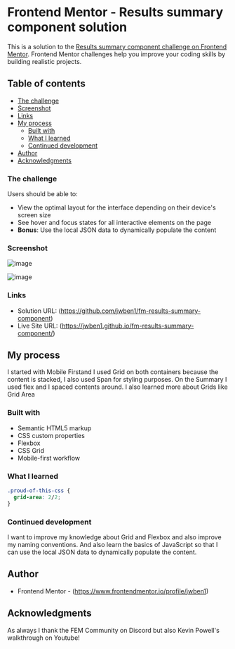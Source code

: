 # Frontend Mentor - Results summary component solution

This is a solution to the [Results summary component challenge on Frontend Mentor](https://www.frontendmentor.io/challenges/results-summary-component-CE_K6s0maV). Frontend Mentor challenges help you improve your coding skills by building realistic projects.

## Table of contents

  - [The challenge](#the-challenge)
  - [Screenshot](#screenshot)
  - [Links](#links)
- [My process](#my-process)
  - [Built with](#built-with)
  - [What I learned](#what-i-learned)
  - [Continued development](#continued-development)
- [Author](#author)
- [Acknowledgments](#acknowledgments)

### The challenge

Users should be able to:

- View the optimal layout for the interface depending on their device's screen size
- See hover and focus states for all interactive elements on the page
- **Bonus**: Use the local JSON data to dynamically populate the content

### Screenshot
![image](https://github.com/jwben1/fm-results-summary-component/assets/132217074/711725db-725a-4b88-ba61-4391a9eb1ce5)

![image](https://github.com/jwben1/fm-results-summary-component/assets/132217074/09bb6640-b9c7-4d02-b713-406758a36f14)


### Links

- Solution URL: (https://github.com/jwben1/fm-results-summary-component)
- Live Site URL: (https://jwben1.github.io/fm-results-summary-component/)

## My process

I started with Mobile Firstand I used Grid on both containers because the content is stacked, I also used Span for styling purposes. On the Summary I used flex and I spaced contents around.
I also learned more about Grids like Grid Area

### Built with

- Semantic HTML5 markup
- CSS custom properties
- Flexbox
- CSS Grid
- Mobile-first workflow

### What I learned

```css
.proud-of-this-css {
  grid-area: 2/2;
}
```

### Continued development

I want to improve my knowledge about Grid and Flexbox and also improve my naming conventions. And also learn the basics of JavaScript so that I can use the local JSON data to dynamically populate the content.

## Author
- Frontend Mentor - (https://www.frontendmentor.io/profile/jwben1)
## Acknowledgments
As always I thank the FEM Community on Discord but also Kevin Powell's walkthrough on Youtube!
